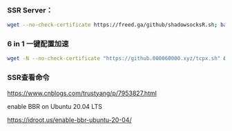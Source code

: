 

### SSR Server：

```bash
wget --no-check-certificate https://freed.ga/github/shadowsocksR.sh; bash shadowsocksR.sh
```


### 6 in 1 一键配置加速

```bash
wget -N --no-check-certificate "https://github.000060000.xyz/tcpx.sh" && chmod +x tcpx.sh && ./tcpx.sh
```

### SSR查看命令

https://www.cnblogs.com/trustyang/p/7953827.html

enable BBR on Ubuntu 20.04 LTS

https://idroot.us/enable-bbr-ubuntu-20-04/